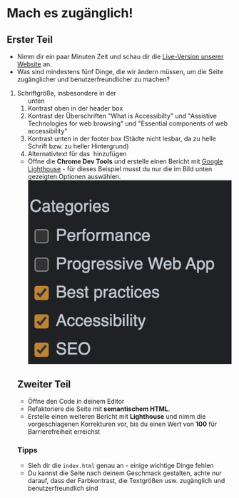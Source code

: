 # Mach es zugänglich!

## Erster Teil

- Nimm dir ein paar Minuten Zeit und schau dir die [Live-Version unserer Website](https://digitalcareerinstitute.github.io/UIB-box-model-make-it-accessible/) an.
- Was sind mindestens fünf Dinge, die wir ändern müssen, um die Seite zugänglicher und benutzerfreundlicher zu machen?

1. Schriftgröße, insbesondere in der <ol> unten
2. Kontrast oben in der header box
3. Kontrast der Überschriften "What is Accessibilty" und "Assistive Technologies for web browsing" und "Essential components of web accessibility"
4. Kontrast unten in der footer box (Städte nicht lesbar, da zu helle Schrift bzw. zu heller Hintergrund)
5. Alternativtext für das <img> hinzufügen

- Öffne die **Chrome Dev Tools** und erstelle einen Bericht mit [Google Lighthouse](https://developers.google.com/web/tools/lighthouse) - für dieses Beispiel musst du nur die im Bild unten gezeigten Optionen auswählen.
  ![Lighthouse Checkliste](/assets/lighthouse.png)

## Zweiter Teil

- Öffne den Code in deinem Editor
- Refaktoriere die Seite mit **semantischem HTML**.
- Erstelle einen weiteren Bericht mit **Lighthouse** und nimm die vorgeschlagenen Korrekturen vor, bis du einen Wert von **100** für Barrierefreiheit erreichst

### Tipps

- Sieh dir die `index.html` genau an - einige wichtige Dinge fehlen
- Du kannst die Seite nach deinem Geschmack gestalten, achte nur darauf, dass der Farbkontrast, die Textgrößen usw. zugänglich und benutzerfreundlich sind
